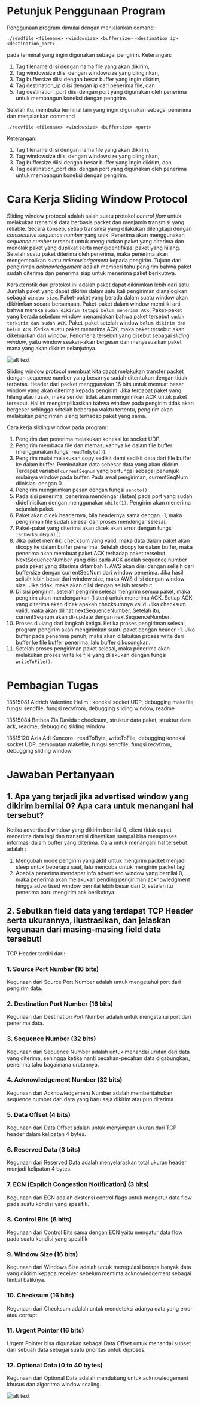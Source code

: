 # Petunjuk Penggunaan Program

Penggunaan program dimulai dengan menjalankan comand :

```
./sendfile <filename> <windowsize> <buffersize> <destination_ip> <destination_port>
```

pada terminal yang ingin digunakan sebagai pengirim. Keterangan:
1. Tag filename diisi dengan nama file yang akan dikirim,
2. Tag windowsize diisi dengan windowsize yang diinginkan,
3. Tag buffersize diisi dengan besar buffer yang ingin dikirim,
4. Tag destination_ip diisi dengan ip dari penerima file, dan
5. Tag destination_port diisi dengan port yang digunakan oleh penerima untuk membangun koneksi dengan pengirim.

Setelah itu, membuka terminal lain yang ingin digunakan sebagai penerima dan menjalankan command

```
./recvfile <filename> <windowsize> <buffersize> <port>
```

Keterangan:
1. Tag filename diisi dengan nama file yang akan dikirim,
2. Tag windowsize diisi dengan windowsize yang diinginkan,
3. Tag buffersize diisi dengan besar buffer yang ingin dikirim, dan
4. Tag destination_port diisi dengan port yang digunakan oleh penerima untuk membangun koneksi dengan pengirim.


# Cara Kerja Sliding Window Protocol

Sliding window protocol adalah salah suatu protokol *control flow* untuk melakukan transmisi data berbasis packet dan menjamin transmisi yang reliable. Secara konsep, setiap transmisi yang dilakukan dilengkapi dengan *consecutive sequence number* yang unik. Penerima akan menggunakan *sequence number* tersebut untuk mengurutkan paket yang diterima dan menolak paket yang duplikat serta mengidentifikasi paket yang hilang. Setelah suatu paket diterima oleh penerima, maka penerima akan mengembalikan suatu *acknowledgement* kepada pengirim. Tujuan dari pengiriman *acknowledgement* adalah memberi tahu pengirim bahwa paket sudah diterima dan penerima siap untuk menerima paket berikutnya. 

Karakteristik dari protokol ini adalah paket dapat dikirimkan lebih dari satu. Jumlah paket yang dapat dikirim dalam satu kali pengiriman dianalogikan sebagai `window size`. Paket-paket yang berada dalam suatu window akan dikirimkan secara bersamaan. Paket-paket dalam window memiliki arti bahwa mereka `sudah dikirim tetapi belum menerima ACK`. Paket-paket yang berada sebelum window menandakan bahwa paket tersebut `sudah terkirim dan sudah ACK`. Paket-paket setelah window `belum dikirim dan belum ACK`. Ketika suatu paket menerima ACK, maka paket tersebut akan dikeluarkan dari window. Fenomena tersebut yang disebut sebagai *sliding window*, yaitu window seakan-akan bergeser dan menyesuaikan paket mana yang akan dikirim selanjutnya.

![alt text](https://github.com/betheazdavida/Sliding-Window-Protocol/blob/master/img/slidingwindow.jpg "Sliding Window")

Sliding window protocol membuat kita dapat melakukan transfer packet dengan sequence number yang besarnya sudah ditentukan dengan tidak terbatas. Header dari packet menggunakan 16 bits untuk memuat besar window yang akan diterima kepada pengirim. Jika terdapat paket yang hilang atau rusak, maka sender tidak akan mengirimkan ACK untuk paket tersebut. Hal ini mengimplikasikan bahwa window pada pengirim tidak akan bergeser sehingga setelah beberapa waktu tertentu, pengirim akan melakukan pengiriman ulang terhadap paket yang sama.

Cara kerja sliding window pada program:
1. Pengirim dan penerima melakukan koneksi ke socket UDP.
2. Pengirim membaca file dan memasukannya ke dalam file buffer (menggunakan fungsi `readToByte()`).
3. Pengirim mulai melakukan copy sedikit demi sedikit data dari file buffer ke dalam buffer. Pemindahan data sebesar data yang akan dikirim. Terdapat variabel `currentSeqnum` yang berfungsi sebagai penunjuk mulainya window pada buffer. Pada awal pengiriman, currentSeqNum diinisiasi dengan 0.
4. Pengirim mengirimkan pesan dengan fungsi `sendto()`. 
5. Pada sisi penerima, penerima mendengar (listen) pada port yang sudah didefinisikan dengan menggunakan `while(1)`. Pengirim akan menerima sejumlah paket. 
6. Paket akan dicek headernya, bila headernya sama dengan -1, maka pengiriman file sudah selesai dan proses mendengar selesai.
6. Paket-paket yang diterima akan dicek akan error dengan fungsi `isCheckSumEqual()`.
7. Jika paket memiliki checksum yang valid, maka data dalam paket akan dicopy ke dalam buffer penerima. Setelah dicopy ke dalam buffer, maka penerima akan membuat paket ACK terhadap paket tersebut. NextSequenceNumber yang diisi pada ACK adalah sequence number pada paket yang diterima ditambah 1. AWS akan diisi dengan selisih dari buffersize dengan currentSeqNum dari window penerima. Jika hasil selisih lebih besar dari window size, maka AWS diisi dengan window size. Jika tidak, maka akan diisi dengan selisih tersebut.
8. Di sisi pengirim, setelah pengirim selesai mengirim semua paket, maka pengirim akan mendengarkan (listen) untuk menerima ACK. Setiap ACK yang diterima akan dicek apakah checksumnya valid. Jika checksum valid, maka akan dilihat nextSequenceNumber. Setelah itu, currentSeqnum akan di-update dengan nextSequenceNumber.
9. Proses diulang dari langkah ketiga. Ketika proses pengiriman selesai, program pengirim akan mengirimkan suatu paket dengan header -1. Jika buffer pada penerima penuh, maka akan dilakukan proses write dari buffer ke file buffer penerima, lalu buffer dikosongkan.
10. Setelah proses pengiriman paket selesai, maka penerima akan melakukan proses write ke file yang dilakukan dengan fungsi `writeToFile()`.

# Pembagian Tugas

13515081 Aldrich Valentino Halim : koneksi socket UDP, debugging makefile, fungsi sendfile, fungsi recvfrom, debugging sliding window, readme

13515084 Bethea Zia Davida : checksum, struktur data paket, struktur data ack, readme, debugging sliding window

13515120 Azis Adi Kuncoro : readToByte, writeToFile, debugging koneksi socket UDP, pembuatan makefile, fungsi sendfile, fungsi recvfrom, debugging sliding window 

# Jawaban Pertanyaan 

## 1.	Apa yang terjadi jika advertised window yang dikirim bernilai 0? Apa cara untuk menangani hal tersebut?

Ketika advertised window yang dikirim bernilai 0, client tidak dapat menerima data lagi dan transmisi dihentikan sampai bisa memproses informasi dalam buffer yang diterima.
Cara untuk menangani hal tersebut adalah :
 1. Mengubah mode pengirim yang aktif untuk mengirim packet menjadi sleep untuk beberapa saat, lalu mencoba untuk mengirim packet lagi
 2. Apabila penerima mendapat info advertised window yang bernilai 0, maka penerima akan melakukan pending pengiriman acknowledgment hingga advertised window bernilai lebih besar dari 0, setelah itu penerima baru mengirim ack berikutnya.

## 2.	Sebutkan field data yang terdapat TCP Header serta ukurannya, ilustrasikan, dan jelaskan kegunaan dari masing-masing field data tersebut!

TCP Header terdiri dari:
### 1. Source Port Number (16 bits)
Kegunaan dari Source Port Number adalah untuk mengetahui port dari pengirim data. 
### 2. Destination Port Number (16 bits)
Kegunaan dari Destination Port Number adalah untuk mengetahui port dari penerima data.
### 3. Sequence Number (32 bits)
Kegunaan dari Sequence Number adalah untuk menandai urutan dari data yang diterima, sehingga ketika nanti pecahan-pecahan data digabungkan, penerima tahu bagaimana urutannya. 
### 4. Acknowledgement Number (32 bits)
Kegunaan dari Acknowledgement Number adalah memberitahukan sequence number dari data yang baru saja dikirim ataupun diterima.
### 5. Data Offset (4 bits)
Kegunaan dari Data Offset adalah untuk menyimpan ukuran dari TCP header dalam kelipatan 4 bytes.
### 6. Reserved Data (3 bits)
Kegunaan dari Reserved Data adalah menyelaraskan total ukuran header menjadi kelipatan 4 bytes.
### 7. ECN (Explicit Congestion Notification) (3 bits)
Kegunaan dari ECN adalah ekstensi control flags untuk mengatur data flow pada suatu kondisi yang spesifik.
### 8. Control Bits (6 bits)
Kegunaan dari Control Bits sama dengan ECN yaitu mengatur data flow pada suatu kondisi yang spesifik
### 9. Window Size (16 bits)
Kegunaan dari Windows Size adalah untuk meregulasi berapa banyak data yang dikirim kepada receiver sebelum meminta acknowledgement sebagai timbal baliknya.
### 10. Checksum (16 bits)
Kegunaan dari Checksum adalah untuk mendeteksi adanya data yang error atau corrupt.
### 11. Urgent Pointer (16 bits)
Urgent Pointer bisa digunakan sebagai Data Offset untuk menandai subset dari sebuah data sebagai suatu prioritas untuk diproses.
### 12. Optional Data (0 to 40 bytes)
Kegunaan dari Optional Data adalah mendukung untuk acknowledgement khusus dan algoritma window scaling.

![alt text](https://github.com/betheazdavida/Sliding-Window-Protocol/blob/master/img/tcpheader.svg "Ilustrasi TCP Header")
